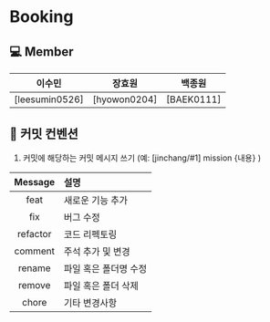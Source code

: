 # Booking

## 💻 Member
| 이수민 | 장효원 | 백종원 |
| :---------:|:----------:|:----------:|
| [leesumin0526] | [hyowon0204] | [BAEK0111] |


## 🔖 커밋 컨벤션
1. 커밋에 해당하는 커밋 메시지 쓰기 (예: [jinchang/#1] mission {내용} )


| Message  | 설명                                              |
| :------: | :------------------------------------------------ |
|   feat   | 새로운 기능 추가                            |
|  fix   | 버그 수정 |
|  refactor  | 코드 리펙토링 |
| comment | 주석 추가 및 변경                                     |
|  rename   | 파일 혹은 폴더명 수정                |
|  remove   | 파일 혹은 폴더 삭제                |
|  chore   | 기타 변경사항                |
